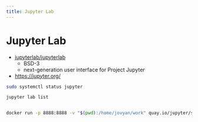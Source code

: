 ```yaml
---
title: Jupyter Lab
---
```


# Jupyter Lab

- [jupyterlab/jupyterlab](https://github.com/jupyterlab/jupyterlab)
  - BSD-3
  - next-generation user interface for Project Jupyter
- https://jupyter.org/


```bash
sudo systemctl status jupyter

jupyter lab list


docker run -p 8888:8888 -v "$(pwd):/home/jovyan/work" quay.io/jupyter/scipy-notebook
```

